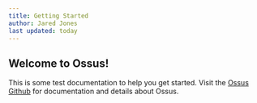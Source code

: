 ```yaml
---
title: Getting Started
author: Jared Jones
last updated: today
---
```


## Welcome to Ossus!

This is some test documentation to help you get started. Visit the [Ossus Github](https://github.com/Jaredk3nt) for documentation and details about Ossus.